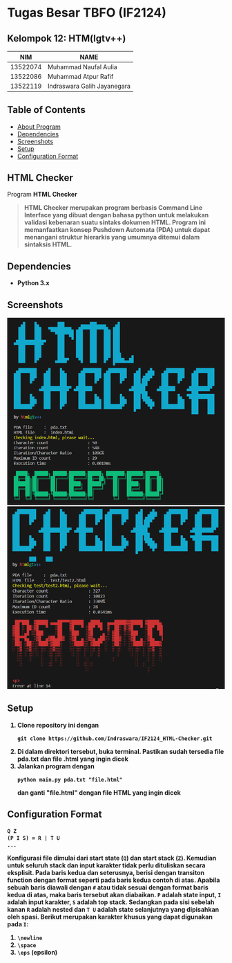 # Tugas Besar TBFO (IF2124)
## Kelompok 12: HTM(lgtv++)
| NIM      | NAME                           | 
| -------- | --------------------------     | 
| 13522074 | Muhammad Naufal Aulia          |  
| 13522086 | Muhammad Atpur Rafif           |
| 13522119 | Indraswara Galih Jayanegara    |


## Table of Contents
* [About Program](#tentang-program)
* [Dependencies](#dependencies)
* [Screenshots](#screenshots)
* [Setup](#setup)
* [Configuration Format](#config)


## HTML Checker <a href="tentang-program"></a>
Program <strong> HTML Checker <strong>
> HTML Checker merupakan program berbasis Command Line Interface yang dibuat dengan bahasa python untuk melakukan validasi kebenaran suatu sintaks dokumen HTML. Program ini memanfaatkan konsep Pushdown Automata (PDA) untuk dapat menangani struktur hierarkis yang umumnya ditemui dalam sintaksis HTML.


## Dependencies <a href="dependencies"></a>
- Python 3.x


## Screenshots <a href="screenshots"></a>
![Example screenshot](./img/img1.png)
![Example screenshot](./img/img2.png)


## Setup <a href="setup"></a>
1. Clone repository ini dengan 
    ```
    git clone https://github.com/Indraswara/IF2124_HTML-Checker.git
    ```
2. Di dalam direktori tersebut, buka terminal. Pastikan sudah tersedia file pda.txt dan file .html yang ingin dicek
3. Jalankan program dengan
    ```
    python main.py pda.txt "file.html"
    ```
    dan ganti "file.html" dengan file HTML yang ingin dicek


## Configuration Format
```
Q Z
(P I S) = R | T U
...
```
Konfigurasi file dimulai dari start state (`Q`) dan start stack (`Z`). Kemudian untuk seluruh stack dan input karakter tidak perlu dituliskan secara eksplisit. Pada baris kedua dan seterusnya, berisi dengan transiton function dengan format seperti pada baris kedua contoh di atas. Apabila sebuah baris diawali dengan `#` atau tidak sesuai dengan format baris kedua di atas, maka baris tersebut akan diabaikan. `P` adalah state input, `I` adalah input karakter, `S` adalah top stack. Sedangkan pada sisi sebelah kanan `R` adalah nested dan `T U` adalah state selanjutnya yang dipisahkan oleh spasi. Berikut merupakan karakter khusus yang dapat digunakan pada `I`:
1. `\newline`
2. `\space`
3. `\eps` (epsilon)